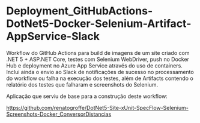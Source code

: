 # Deployment_GitHubActions-DotNet5-Docker-Selenium-Artifact-AppService-Slack
Workflow do GitHub Actions para build de imagens de um site criado com .NET 5 + ASP.NET Core, testes com Selenium WebDriver, push no Docker Hub e deployment no Azure App Service através do uso de containers. Inclui ainda o envio ao Slack de notificações de sucesso no processamento do workflow ou falha na execução dos testes, além de Artifacts contendo o relatório dos testes que falharam e screenshots do Selenium.

Aplicação que serviu de base para a construção deste workflow:

https://github.com/renatogroffe/DotNet5-Site-xUnit-SpecFlow-Selenium-Screenshots-Docker_ConversorDistancias
